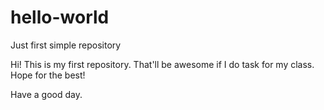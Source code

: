 # hello-world
Just first simple repository

Hi! This is my first repository. That'll be awesome if I do task for my class. 
Hope for the best!

Have a good day.
